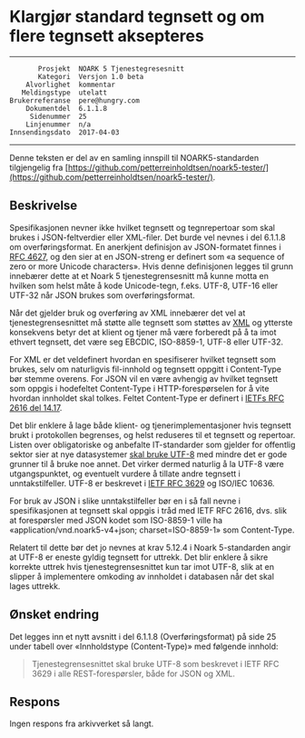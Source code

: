 Klargjør standard tegnsett og om flere tegnsett aksepteres
==========================================================

 ------------------  ---------------------------------
           Prosjekt  NOARK 5 Tjenestegresesnitt
           Kategori  Versjon 1.0 beta
        Alvorlighet  kommentar
       Meldingstype  utelatt
    Brukerreferanse  pere@hungry.com
        Dokumentdel  6.1.1.8
         Sidenummer  25
        Linjenummer  n/a
    Innsendingsdato  2017-04-03
 ------------------  ---------------------------------

Denne teksten er del av en samling innspill til NOARK5-standarden
tilgjengelig fra
[https://github.com/petterreinholdtsen/noark5-tester/](https://github.com/petterreinholdtsen/noark5-tester/).

Beskrivelse
-----------

Spesifikasjonen nevner ikke hvilket tegnsett og tegnrepertoar som skal
brukes i JSON-feltverdier eller XML-filer.  Det burde vel nevnes i del
6.1.1.8 om overføringsformat.  En anerkjent definisjon av
JSON-formatet finnes i [RFC
4627](https://www.ietf.org/rfc/rfc4627.txt), og den sier at en
JSON-streng er definert som «a sequence of zero or more Unicode
characters».  Hvis denne definisjonen legges til grunn innebærer dette
at et Noark 5 tjenestegrensesnitt må kunne motta en hvilken som helst
måte å kode Unicode-tegn, f.eks. UTF-8, UTF-16 eller UTF-32 når JSON
brukes som overføringsformat.

Når det gjelder bruk og overføring av XML innebærer det vel at
tjenestegrensesnittet må støtte alle tegnsett som støttes av
[XML](https://www.w3.org/TR/REC-xml/#charencoding) og ytterste
konsekvens betyr det at klient og tjener må være forberedt på å ta
imot ethvert tegnsett, det være seg EBCDIC, ISO-8859-1, UTF-8 eller
UTF-32.

For XML er det veldefinert hvordan en spesifiserer hvilket tegnsett
som brukes, selv om naturligvis fil-innhold og tegnsett oppgitt i
Content-Type bør stemme overens.  For JSON vil en være avhengig av
hvilket tegnsett som oppgis i hodefeltet Content-Type i
HTTP-forespørselen for å vite hvordan innholdet skal tolkes.  Feltet
Content-Type er definert i [IETFs RFC 2616 del
14.17](https://tools.ietf.org/html/rfc2616#page-124).

Det blir enklere å lage både klient- og tjenerimplementasjoner hvis
tegnsett brukt i protokollen begrenses, og helst reduseres til et
tegnsett og repertoar.  Listen over obligatoriske og anbefalte
IT-standarder som gjelder for offentlig sektor sier at nye
datasystemer [skal bruke
UTF-8](https://www.difi.no/artikkel/2015/10/tegnsett) med mindre det
er gode grunner til å bruke noe annet.  Det virker dermed naturlig å
la UTF-8 være utgangspunktet, og eventuelt vurdere å tillate andre
tegnsett i unntakstilfeller.  UTF-8 er beskrevet i [IETF RFC
3629](https://tools.ietf.org/html/rfc3629) og ISO/IEC 10636.

For bruk av JSON i slike unntakstilfeller bør en i så fall nevne i
spesifikasjonen at tegnsett skal oppgis i tråd med IETF RFC 2616, dvs. slik
at forespørsler med JSON kodet som ISO-8859-1 ville ha
«application/vnd.noark5-v4+json; charset=ISO-8859-1» som Content-Type.

Relatert til dette bør det jo nevnes at krav 5.12.4 i Noark
5-standarden angir at UTF-8 er eneste gyldig tegnsett for uttrekk.
Det blir enklere å sikre korrekte uttrek hvis tjenestegrensesnittet
kun tar imot UTF-8, slik at en slipper å implementere omkoding av
innholdet i databasen når det skal lages uttrekk.

Ønsket endring
--------------

Det legges inn et nytt avsnitt i del 6.1.1.8 (Overføringsformat) på
side 25 under tabell over «Innholdstype (Content-Type)» med følgende
innhold:

> Tjenestegrensesnittet skal bruke UTF-8 som beskrevet i IETF RFC 3629
> i alle REST-forespørsler, både for JSON og XML.

Respons
-------

Ingen respons fra arkivverket så langt.
